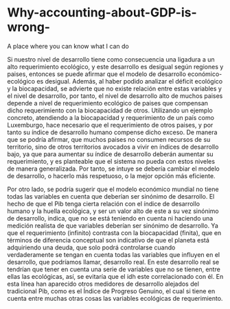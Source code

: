 # Why-accounting-about-GDP-is-wrong-
A place where you can know what I can do

Si nuestro nivel de desarrollo tiene como consecuencia una ligadura a un alto requerimiento ecológico, y este desarrollo es desigual según regiones y paises, entonces se puede afirmar que el modelo de desarrollo económico-ecológico es desigual. Además, al haber podido analizar el déficit ecológico y la biocapacidad, se advierte que no existe relación entre estas variables y el nivel de desarrollo, por tanto, el nivel de desarrollo alto de muchos paises depende a nivel de requerimiento ecológico de paises que compensan dicho requerimiento con la biocapacidad de otros. Utilizando un ejemplo concreto, atendiendo a la biocapacidad y requerimiento de un país como Luxemburgo, hace necesario que el requerimiento de otros paises, y por tanto su índice de desarrollo humano compense dicho exceso. De manera que se podría afirmar, que muchos paises no consumen recursos de su territorio, sino de otros territorios avocados a vivir en índices de desarrollo bajo, ya que para aumentar su índice de desarrollo deberán aumentar su requerimiento, y es planteable que el sistema no pueda con estos niveles de manera generalizada. Por tanto, se intuye se debería cambiar el modelo de desarrollo, o hacerlo más respetuoso, o la mejor opción más eficiente.

Por otro lado, se podría sugerir que el modelo económico mundial no tiene todas las variables en cuenta que deberían ser sinónimo de desarrollo. El hecho de que el Pib tenga cierta relación con el índice de desarrollo humano y la huella ecológica, y ser un valor alto de este a su vez sinónimo de desarrollo, indica, que no se está teniendo en cuenta ni haciendo una medición realista de que variables deberían ser sinónimo de desarrollo. Ya que el requerimiento (infinito) contrasta con la biocapacidad (finita), que en términos de diferencia conceptual son indicativo de que el planeta está adquiriendo una deuda, que solo podrá controlarse cuando verdaderamente se tengan en cuenta todas las variables que influyen en el desarrollo, que podríamos llamar, desarrollo real. En este desarrollo real se tendrían que tener en cuenta una serie de variables que no se tienen, entre ellas las ecológicas, así, se evitaría que el idh este correlacionado con él. En esta línea han aparecido otros medidores de desarrollo alejados del tradicional Pib, como es el Índice de Progreso Genuino, el cual si tiene en cuenta entre muchas otras cosas las variables ecológicas de requerimiento.
